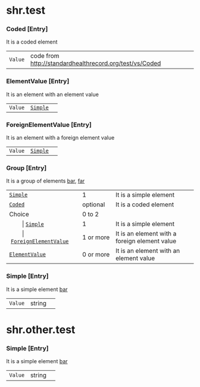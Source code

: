 # shr.test

### <a name="Coded"></a>Coded [Entry]
It is a coded element

| | | |
|---|---|---|
| `Value` | code from http://standardhealthrecord.org/test/vs/Coded ||

### <a name="ElementValue"></a>ElementValue [Entry]
It is an element with an element value

| | | |
|---|---|---|
| `Value` | [`Simple`](#Simple) ||

### <a name="ForeignElementValue"></a>ForeignElementValue [Entry]
It is an element with a foreign element value

| | | |
|---|---|---|
| `Value` | [`Simple`](../other/test/index.md#Simple) ||

### <a name="Group"></a>Group [Entry]
It is a group of elements [bar](http://foo.org/bar), [far](http://boo.org/far)

| | | |
|---|---|---|
| [`Simple`](#Simple) | 1 | It is a simple element |
| [`Coded`](#Coded) | optional | It is a coded element |
| Choice | 0&nbsp;to&nbsp;2 | |
| &nbsp;&nbsp;&nbsp;&nbsp;&nbsp;&nbsp;&nbsp;&nbsp;\|&nbsp;[`Simple`](../other/test/index.md#Simple) | 1 | It is a simple element |
| &nbsp;&nbsp;&nbsp;&nbsp;&nbsp;&nbsp;&nbsp;&nbsp;\|&nbsp;[`ForeignElementValue`](#ForeignElementValue) | 1&nbsp;or&nbsp;more | It is an element with a foreign element value |
| [`ElementValue`](#ElementValue) | 0&nbsp;or&nbsp;more | It is an element with an element value |

### <a name="Simple"></a>Simple [Entry]
It is a simple element [bar](http://foo.org/bar)

| | | |
|---|---|---|
| `Value` | string ||

# shr.other.test

### <a name="Simple"></a>Simple [Entry]
It is a simple element [bar](http://foo.org/bar)

| | | |
|---|---|---|
| `Value` | string ||